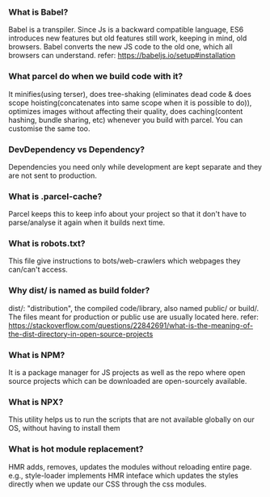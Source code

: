 ### What is Babel?

Babel is a transpiler. Since Js is a backward compatible language, ES6 introduces new features but old features still work, keeping in mind, old browsers. Babel converts the new JS code to the old one, which all browsers can understand.
refer: https://babeljs.io/setup#installation

### What parcel do when we build code with it?

It minifies(using terser), does tree-shaking (eliminates dead code & does scope hoisting(concatenates into same scope when it is possible to do)), optimizes images without affecting their quality, does caching(content hashing, bundle sharing, etc) whenever you build with parcel. You can customise the same too.

### DevDependency vs Dependency?

Dependencies you need only while development are kept separate and they are not sent to production.

### What is .parcel-cache?

Parcel keeps this to keep info about your project so that it don't have to parse/analyse it again when it builds next time.

### What is robots.txt?

This file give instructions to bots/web-crawlers which webpages they can/can't access.

### Why dist/ is named as build folder?

dist/: "distribution", the compiled code/library, also named public/ or build/. The files meant for production or public use are usually located here.
refer: https://stackoverflow.com/questions/22842691/what-is-the-meaning-of-the-dist-directory-in-open-source-projects

### What is NPM?

It is a package manager for JS projects as well as the repo where open source projects which can be downloaded are open-sourcely available.

### What is NPX?

This utility helps us to run the scripts that are not available globally on our OS, without having to install them

### What is hot module replacement?

HMR adds, removes, updates the modules without reloading entire page. e.g., style-loader implements HMR inteface which updates the styles directly when we update our CSS through the css modules.
